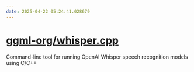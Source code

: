 ```yaml
---
date: 2025-04-22 05:24:41.028679
---
```


# [ggml-org/whisper.cpp](https://github.com/ggml-org/whisper.cpp)

Command-line tool for running OpenAI Whisper speech recognition models using C/C++